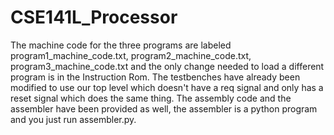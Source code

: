 # CSE141L_Processor

The machine code for the three programs are labeled program1_machine_code.txt, program2_machine_code.txt, program3_machine_code.txt and the only change needed to load a different program is in the Instruction Rom. The testbenches have already been modified to use our top level which doesn't have a req signal and only has a reset signal which does the same thing. The assembly code and the assembler have been provided as well, the assembler is a python program and you just run assembler.py. 
